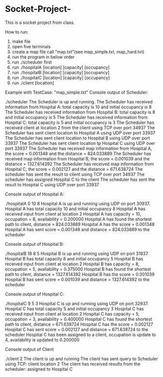 # Socket-Project-

This is a socket project from class.

How to run:
1. make file
2. open five terminals
3. create a map file call "map.txt"(see map_simple.txt, map_hard.txt)
5. run the program in below order
6. run ./scheduler first 
7. run ./hospitalA [location] [capacity] [occupancy]
8. run ./hospitalB [location] [capacity] [occupancy]
9. run ./hospitalC [location] [capacity] [occupancy]
10. run ./client [location]

Example with TestCase: "map_simple.txt"
Console output of Scheduler: 

./scheduler
The Scheduler is up and running.
The Scheduler has received information from Hospital A: total capacity is 10 and initial occupancy is 8
The Scheduler has received information from Hospital B: total capacity is 8 and initial occupancy is 5
The Scheduler has received information from Hospital C: total capacity is 5 and initial occupancy is 3
The Scheduler has received client at location 2 from the client using TCP over port 34937
The Scheduler has sent client location to Hospital A using UDP over port 33937
The Scheduler has sent client location to Hospital B using UDP over port 33937
The Scheduler has sent client location tp Hospital C using UDP over port 33937
The Scheduler has received map information from Hospital A, the score = 0.001348 and the distance = 824.033889
The Scheduler has received map information from Hospital B, the score = 0.001039 and the distance = 1327.614392
The Scheduler has received map information from Hospital C, the score = 0.002127 and the distance = 671.638724
The scheduler has sent the result to client using TCP over port 34937
The scheduler has assigned Hospital C to the client
The scheduler has sent the result to Hospital C using UDP over port 33937

Console output of Hospital A: 

./hospitalA 0 10 8
Hospital A is up and running using UDP on port 30937.
Hospital A has total capacity 10 and initial occupancy 8
Hospital A has received input from client at location 2
Hospital A has capacity = 10, occupation = 8, availability = 0.200000
Hospital A has found the shortest path to client, distance = 824.033889
Hospital A has the score = 0.001348
Hospital A has sent score = 0.001348 and distance = 824.033889 to the scheduler

Console output of Hospital B: 

./hospitalB 18 8 5
Hospital B is up and running using UDP on port 31937.
Hospital B has total capacity 8 and initial occupancy 5
Hospital B has received input from client at location 2
Hospital B has capacity = 8, occupation = 5, availability = 0.375000
Hospital B has found the shortest path to client, distance = 1327.614392
Hospital B has the score = 0.001039
Hospital B has sent score = 0.001039 and distance = 1327.614392 to the scheduler

Console output of Hospital C: 

./hospitalC 9 5 3
Hospital C is up and running using UDP on port 32937.
Hospital C has total capacity 5 and initial occupancy 3
Hospital C has received input from client at location 2
Hospital C has capacity = 5, occupation = 3, availability = 0.400000
Hospital C has found the shortest path to client, distance = 671.638724
Hospital C has the score = 0.002127
Hospital C has sent score = 0.002127 and distance = 671.638724 to the scheduler
Hospital C has been assigned to a client, occupation is update to 4, availability is updated to 0.200000

Console output of Client

./client 2
The client is up and running
The client has sent query to Scheduler using TCP: client location 2
The client has received results from the scheduler: assigned to Hospital C
